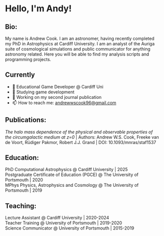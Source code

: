 # Hello, I'm Andy!

## Bio:
My name is Andrew Cook. I am an astronomer, having recently completed my PhD in Astrophysics at Cardiff University. I am an analyst of the Auriga suite of cosmological simulations and public communicator for anything astronomy related. Here you will be able to find my analysis scripts and programming projects.

## Currently
- 🔭 Educational Game Developer @ Cardiff Uni
- 🌱 Studying game development
- 🤔 Working on my second journal publication
- 📫 How to reach me: andrewwscook96@gmail.com

## Publications:
_The halo mass dependence of the physical and observable properties of the circumgalactic medium at z=0_ | Authors: Andrew W.S. Cook, Freeke van de Voort, Rüdiger Pakmor, Robert J.J. Grand | DOI: 10.1093/mnras/staf1537

## Education:

PhD Computational Astrophysics @ Cardiff University | 2025\
Postgraduate Certificate of Education (PGCE) @ The University of Portsmouth | 2020\
MPhys Physics, Astrophysics and Cosmology @ The University of Portsmouth | 2019

## Teaching:

Lecture Assistant @ Cardiff University | 2020-2024\
Teacher Training @ University of Portsmouth | 2019-2020\
Science Communicator @ University of Portsmouth | 2015-2019

